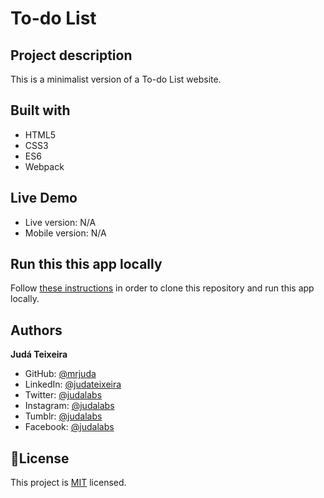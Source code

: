 # To-do List
## Project description
This is a minimalist version of a To-do List website.

## Built with
- HTML5
- CSS3
- ES6
- Webpack

## Live Demo
- Live version: N/A
- Mobile version: N/A

## Run this this app locally
Follow [these instructions](https://docs.github.com/en/repositories/creating-and-managing-repositories/cloning-a-repository) in order to clone this repository and run this app locally.

## Authors
**Judá Teixeira**
- GitHub: [@mrjuda](https://github.com/mrjuda "Judá Teixeira's GitHub profile")
- LinkedIn: [@judateixeira](https://www.linkedin.com/in/judateixeira "Judá Teixeira's Linkedin profile")
- Twitter: [@judalabs](https://twitter.com/judalabs)
- Instagram: [@judalabs](https://instagram.com/judalabs)
- Tumblr: [@judalabs](https://judalabs.tumblr.com)
- Facebook: [@judalabs](https://facebook.com/judalabs)

## 📝License
This project is [MIT](https://github.com/mrjuda/to-do-list/blob/main/LICENSE) licensed.